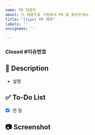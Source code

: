 ```yaml
---
name: PR 템플릿
about: 이 템플릿을 사용해서 PR 을 올려주세요.
title: "[type] PR 제목"
labels: ''
assignees: ''

---
```


### Closed #이슈번호
## 📝 Description

- 설명

## ✅ To-Do List

- [x] 한 일

## 📷 Screenshot
